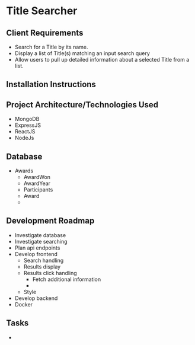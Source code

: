 # Title Searcher

## Client Requirements

* Search for a Title by its name.
* Display a list of Title(s) matching an input search query
* Allow users to pull up detailed information about a selected Title from a list.

## Installation Instructions

## Project Architecture/Technologies Used

* MongoDB
* ExpressJS
* ReactJS
* NodeJs

## Database

* Awards
  * AwardWon
  * AwardYear
  * Participants
  * Award
  * 

## Development Roadmap

* Investigate database
* Investigate searching
* Plan api endpoints
* Develop frontend
  * Search handling
  * Results display
  * Results click handling
    * Fetch additional information
    * 
  * Style
* Develop backend
* Docker

## Tasks

* 

